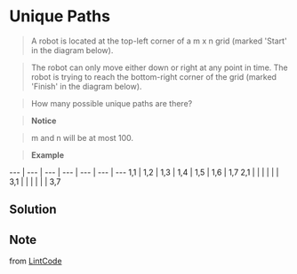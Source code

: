 # Unique Paths

> A robot is located at the top-left corner of a m x n grid (marked 'Start' in the diagram below).

> The robot can only move either down or right at any point in time. The robot is trying to reach the bottom-right corner of the grid (marked 'Finish' in the diagram below).

> How many possible unique paths are there?

>  __Notice__

> m and n will be at most 100.

> __Example__

--- | --- | --- | --- | --- | --- | ---
1,1 | 1,2 | 1,3 | 1,4 | 1,5 | 1,6 | 1,7
2,1 |     |     |     |     |     |
3,1 |     |     |     |     |     | 3,7

## Solution


## Note

from [LintCode](http://www.lintcode.com/en/problem/unique-paths/)